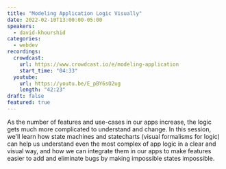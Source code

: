 ```yaml
---
title: "Modeling Application Logic Visually"
date: 2022-02-10T13:00:00-05:00
speakers:
  - david-khourshid
categories:
  - webdev
recordings:
  crowdcast:
    url: https://www.crowdcast.io/e/modeling-application
    start_time: "04:33"
  youtube:
    url: https://youtu.be/E_pBY6sO2ug
    length: "42:23"
draft: false
featured: true
---
```


As the number of features and use-cases in our apps increase, the logic gets much more complicated to understand and change. In this session, we'll learn how state machines and statecharts (visual formalisms for logic) can help us understand even the most complex of app logic in a clear and visual way, and how we can integrate them in our apps to make features easier to add and eliminate bugs by making impossible states impossible.
